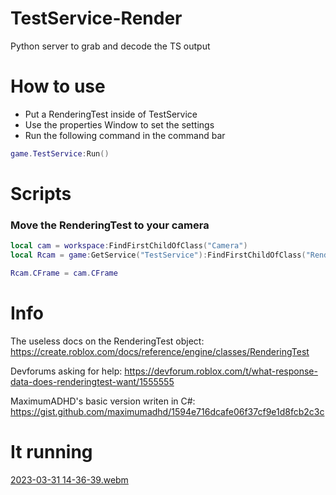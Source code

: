 # TestService-Render
Python server to grab and decode the TS output

# How to use
* Put a RenderingTest inside of TestService
* Use the properties Window to set the settings
* Run the following command in the command bar
```lua
game.TestService:Run()
```

# Scripts
### Move the RenderingTest to your camera
```lua
local cam = workspace:FindFirstChildOfClass("Camera")
local Rcam = game:GetService("TestService"):FindFirstChildOfClass("RenderingTest")

Rcam.CFrame = cam.CFrame
```

# Info
The useless docs on the RenderingTest object: https://create.roblox.com/docs/reference/engine/classes/RenderingTest

Devforums asking for help: https://devforum.roblox.com/t/what-response-data-does-renderingtest-want/1555555

MaximumADHD's basic version writen in C#: https://gist.github.com/maximumadhd/1594e716dcafe06f37cf9e1d8fcb2c3c

# It running
[2023-03-31 14-36-39.webm](https://user-images.githubusercontent.com/67937010/229203772-48c09ccc-c7a2-46cb-9c92-249fe0218a05.webm)
